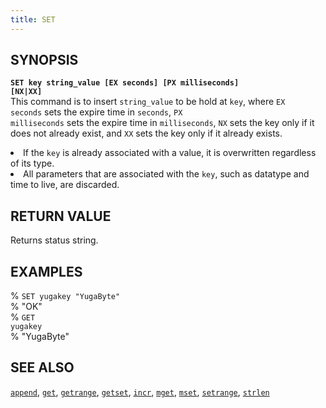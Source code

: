 ```yaml
---
title: SET
---
```


## SYNOPSIS
<code><b>SET key string_value [EX seconds] [PX milliseconds] [NX|XX]</b></code><br>
This command is to insert <code>string_value</code> to be hold at <code>key</code>, where <code>EX seconds</code> sets the expire time in <code>seconds</code>, <code>PX milliseconds</code> sets the expire time in <code>milliseconds</code>, <code>NX</code> sets the key only if it does not already exist, and <code>XX</code> sets the key only if it already exists.

<li>If the <code>key</code> is already associated with a value, it is overwritten regardless of its type.</li>
<li>All parameters that are associated with the <code>key</code>, such as datatype and time to live, are discarded.</li>

## RETURN VALUE
Returns status string.

## EXAMPLES
% <code>SET yugakey "YugaByte"</code><br>
% "OK"<br>
% <code>GET yugakey</code><br>
% "YugaByte"<br>

## SEE ALSO
[`append`](../append/), [`get`](../get/), [`getrange`](../getrange/), [`getset`](../getset/), [`incr`](../incr/), [`mget`](../mget/), [`mset`](../mset/), [`setrange`](../setrange/), [`strlen`](../strlen/)